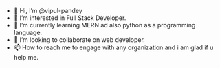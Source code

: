 - 👋 Hi, I’m @vipul-pandey
- 👀 I’m interested in Full Stack Developer.
- 🌱 I’m currently learning MERN ad also python as a programming language.
- 💞️ I’m looking to collaborate on web developer.
- 📫 How to reach me to engage with any organization and i am glad if u help me.

<!---
vipul-pandey/vipul-pandey is a ✨ special ✨ repository because its `README.md` (this file) appears on your GitHub profile.
You can click the Preview link to take a look at your changes.
--->
